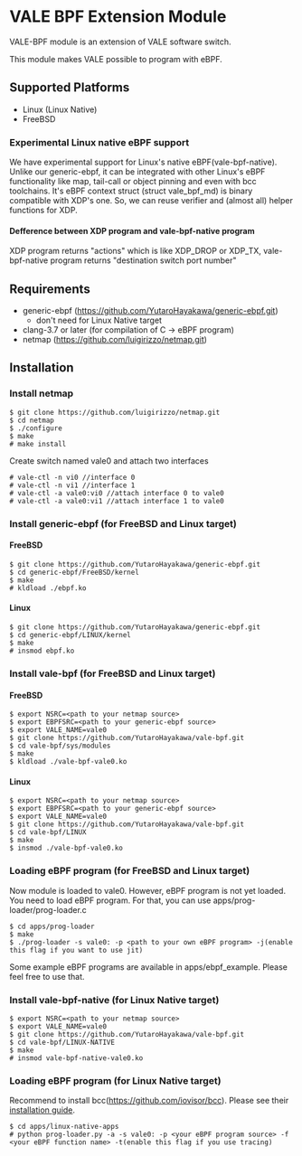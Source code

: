 # VALE BPF Extension Module
VALE-BPF module is an extension of VALE software switch.

This module makes VALE possible to program with eBPF.

## Supported Platforms
- Linux (Linux Native)
- FreeBSD

### Experimental Linux native eBPF support

We have experimental support for Linux's native eBPF(vale-bpf-native). Unlike our generic-ebpf, it can be integrated with
other Linux's eBPF functionality like map, tail-call or object pinning and even with bcc toolchains.
It's eBPF context struct (struct vale\_bpf\_md) is binary compatible with XDP's one. So, we can reuse
verifier and (almost all) helper functions for XDP.

#### Defference between XDP program and vale-bpf-native program

XDP program returns "actions" which is like XDP\_DROP or XDP\_TX, 
vale-bpf-native program returns "destination switch port number"

## Requirements

- generic-ebpf (https://github.com/YutaroHayakawa/generic-ebpf.git)
  - don't need for Linux Native target
- clang-3.7 or later (for compilation of C → eBPF program)
- netmap (https://github.com/luigirizzo/netmap.git)

## Installation

### Install netmap

```
$ git clone https://github.com/luigirizzo/netmap.git
$ cd netmap
$ ./configure
$ make
# make install
```

Create switch named vale0 and attach two interfaces

```
# vale-ctl -n vi0 //interface 0
# vale-ctl -n vi1 //interface 1
# vale-ctl -a vale0:vi0 //attach interface 0 to vale0
# vale-ctl -a vale0:vi1 //attach interface 1 to vale0
```

### Install generic-ebpf (for FreeBSD and Linux target)

#### FreeBSD

```
$ git clone https://github.com/YutaroHayakawa/generic-ebpf.git
$ cd generic-ebpf/FreeBSD/kernel
$ make
# kldload ./ebpf.ko
```

#### Linux

```
$ git clone https://github.com/YutaroHayakawa/generic-ebpf.git
$ cd generic-ebpf/LINUX/kernel
$ make
# insmod ebpf.ko
```

### Install vale-bpf (for FreeBSD and Linux target)

#### FreeBSD

```
$ export NSRC=<path to your netmap source>
$ export EBPFSRC=<path to your generic-ebpf source>
$ export VALE_NAME=vale0
$ git clone https://github.com/YutaroHayakawa/vale-bpf.git
$ cd vale-bpf/sys/modules
$ make
$ kldload ./vale-bpf-vale0.ko
```

#### Linux
```
$ export NSRC=<path to your netmap source>
$ export EBPFSRC=<path to your generic-ebpf source>
$ export VALE_NAME=vale0
$ git clone https://github.com/YutaroHayakawa/vale-bpf.git
$ cd vale-bpf/LINUX
$ make
$ insmod ./vale-bpf-vale0.ko
```

### Loading eBPF program (for FreeBSD and Linux target)
Now module is loaded to vale0. However, eBPF program is not yet loaded.
You need to load eBPF program. For that, you can use apps/prog-loader/prog-loader.c

```
$ cd apps/prog-loader
$ make
$ ./prog-loader -s vale0: -p <path to your own eBPF program> -j(enable this flag if you want to use jit)
```

Some example eBPF programs are available in apps/ebpf\_example. Please feel free to
use that.

### Install vale-bpf-native (for Linux Native target)

```
$ export NSRC=<path to your netmap source>
$ export VALE_NAME=vale0
$ git clone https://github.com/YutaroHayakawa/vale-bpf.git
$ cd vale-bpf/LINUX-NATIVE
$ make
# insmod vale-bpf-native-vale0.ko
```

### Loading eBPF program (for Linux Native target)

Recommend to install bcc(https://github.com/iovisor/bcc). Please see their
[installation guide](https://github.com/iovisor/bcc/blob/master/INSTALL.md).

```
$ cd apps/linux-native-apps
# python prog-loader.py -a -s vale0: -p <your eBPF program source> -f <your eBPF function name> -t(enable this flag if you use tracing)
```
